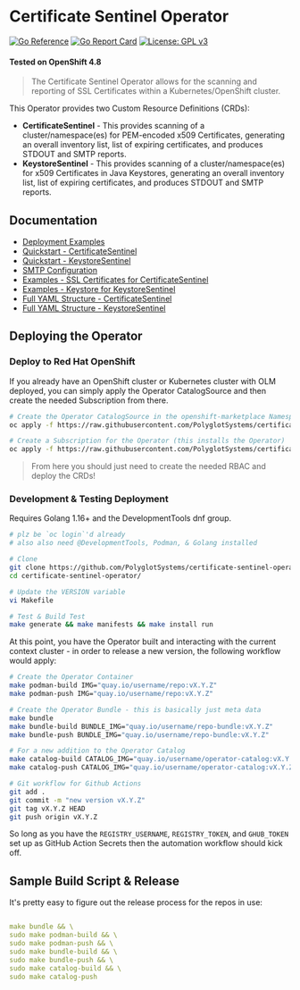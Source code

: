 # Certificate Sentinel Operator

[![Go Reference](https://pkg.go.dev/badge/github.com/PolyglotSystems/certificate-sentinel-operator.svg)](https://pkg.go.dev/github.com/PolyglotSystems/certificate-sentinel-operator) [![Go Report Card](https://goreportcard.com/badge/github.com/PolyglotSystems/certificate-sentinel-operator)](https://goreportcard.com/report/github.com/PolyglotSystems/certificate-sentinel-operator) [![License: GPL v3](https://img.shields.io/badge/License-Apache%20v2-blue.svg)](https://github.com/PolyglotSystems/certificate-sentinel-operator/tree/main/LICENSE)

#### Tested on OpenShift 4.8

> The Certificate Sentinel Operator allows for the scanning and reporting of SSL Certificates within a Kubernetes/OpenShift cluster.

This Operator provides two Custom Resource Definitions (CRDs):

- **CertificateSentinel** - This provides scanning of a cluster/namespace(es) for PEM-encoded x509 Certificates, generating an overall inventory list, list of expiring certificates, and produces STDOUT and SMTP reports.
- **KeystoreSentinel** - This provides scanning of a cluster/namespace(es) for x509 Certificates in Java Keystores, generating an overall inventory list, list of expiring certificates, and produces STDOUT and SMTP reports.

## Documentation

- [Deployment Examples](https://github.com/PolyglotSystems/certificate-sentinel-operator/tree/main/deploy/)
- [Quickstart - CertificateSentinel](https://github.com/PolyglotSystems/certificate-sentinel-operator/tree/main/docs/quickstart-certificatesentinel.md)
- [Quickstart - KeystoreSentinel](https://github.com/PolyglotSystems/certificate-sentinel-operator/tree/main/docs/quickstart-keystoresentinel.md)
- [SMTP Configuration](https://github.com/PolyglotSystems/certificate-sentinel-operator/tree/main/docs/smtp-configuration.md)
- [Examples - SSL Certificates for CertificateSentinel](https://github.com/PolyglotSystems/certificate-sentinel-operator/tree/main/deploy/examples-ssl-certificates/)
- [Examples - Keystore for KeystoreSentinel](https://github.com/PolyglotSystems/certificate-sentinel-operator/tree/main/deploy/examples-java-keystore/)
- [Full YAML Structure - CertificateSentinel](https://github.com/PolyglotSystems/certificate-sentinel-operator/tree/main/docs/full_yaml_spec-CertificateSentinel.md)
- [Full YAML Structure - KeystoreSentinel](https://github.com/PolyglotSystems/certificate-sentinel-operator/tree/main/docs/full_yaml_spec-KeystoreSentinel.md)

## Deploying the Operator

### Deploy to Red Hat OpenShift

If you already have an OpenShift cluster or Kubernetes cluster with OLM deployed, you can simply apply the Operator CatalogSource and then create the needed Subscription from there.

```bash
# Create the Operator CatalogSource in the openshift-marketplace Namespace/Project
oc apply -f https://raw.githubusercontent.com/PolyglotSystems/certificate-sentinel-operator/main/deploy/install-operator/01-catalogsource.yaml -n openshift-marketplace

# Create a Subscription for the Operator (this installs the Operator)
oc apply -f https://raw.githubusercontent.com/PolyglotSystems/certificate-sentinel-operator/main/deploy/install-operator/02-subscription.yaml -n openshift-operators
```

> From here you should just need to create the needed RBAC and deploy the CRDs!

### Development & Testing Deployment

Requires Golang 1.16+ and the DevelopmentTools dnf group.

```bash
# plz be `oc login`'d already
# also also need @DevelopmentTools, Podman, & Golang installed

# Clone
git clone https://github.com/PolyglotSystems/certificate-sentinel-operator
cd certificate-sentinel-operator/

# Update the VERSION variable
vi Makefile

# Test & Build Test
make generate && make manifests && make install run
```

At this point, you have the Operator built and interacting with the current context cluster - in order to release a new version, the following workflow would apply:

```bash
# Create the Operator Container
make podman-build IMG="quay.io/username/repo:vX.Y.Z"
make podman-push IMG="quay.io/username/repo:vX.Y.Z"

# Create the Operator Bundle - this is basically just meta data
make bundle
make bundle-build BUNDLE_IMG="quay.io/username/repo-bundle:vX.Y.Z"
make bundle-push BUNDLE_IMG="quay.io/username/repo-bundle:vX.Y.Z"

# For a new addition to the Operator Catalog
make catalog-build CATALOG_IMG="quay.io/username/operator-catalog:vX.Y.Z"
make catalog-push CATALOG_IMG="quay.io/username/operator-catalog:vX.Y.Z"

# Git workflow for Github Actions
git add .
git commit -m "new version vX.Y.Z"
git tag vX.Y.Z HEAD
git push origin vX.Y.Z
```

So long as you have the `REGISTRY_USERNAME`, `REGISTRY_TOKEN`, and `GHUB_TOKEN` set up as GitHub Action Secrets then the automation workflow should kick off.

## Sample Build Script & Release

It's pretty easy to figure out the release process for the repos in use:

```yaml

make bundle && \
sudo make podman-build && \
sudo make podman-push && \
sudo make bundle-build && \
sudo make bundle-push && \
sudo make catalog-build && \
sudo make catalog-push
```